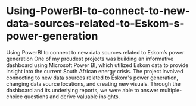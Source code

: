 # Using-PowerBI-to-connect-to-new-data-sources-related-to-Eskom-s-power-generation
Using PowerBI to connect to new data sources related to Eskom’s power generation
One of my proudest projects was building an informative dashboard using Microsoft Power BI, which utilized Eskom data to provide insight into the current South African energy crisis. The project involved connecting to new data sources related to Eskom's power generation, changing data source locations, and creating new visuals. Through the dashboard and its underlying reports, we were able to answer multiple-choice questions and derive valuable insights.
